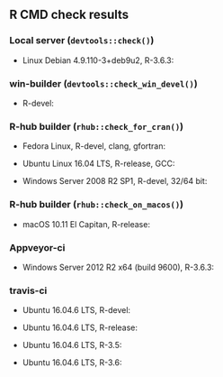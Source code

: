 ## R CMD check results

### Local server (`devtools::check()`)

* Linux Debian 4.9.110-3+deb9u2, R-3.6.3: 

### win-builder (`devtools::check_win_devel()`)

* R-devel: 

### R-hub builder (`rhub::check_for_cran()`)

* Fedora Linux, R-devel, clang, gfortran: 

* Ubuntu Linux 16.04 LTS, R-release, GCC: 

* Windows Server 2008 R2 SP1, R-devel, 32/64 bit: 

### R-hub builder (`rhub::check_on_macos()`)

* macOS 10.11 El Capitan, R-release: 

### Appveyor-ci

* Windows Server 2012 R2 x64 (build 9600), R-3.6.3: 

### travis-ci

* Ubuntu 16.04.6 LTS, R-devel: 

* Ubuntu 16.04.6 LTS, R-release: 

* Ubuntu 16.04.6 LTS, R-3.5: 

* Ubuntu 16.04.6 LTS, R-3.6: 
